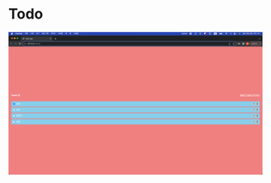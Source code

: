 # Todo

<img src="https://github.com/ksssmm/Todo/blob/master/images/%E1%84%89%E1%85%B3%E1%84%8F%E1%85%B3%E1%84%85%E1%85%B5%E1%86%AB%E1%84%89%E1%85%A3%E1%86%BA%202023-08-28%20%E1%84%8B%E1%85%A9%E1%84%92%E1%85%AE%203.51.18.png">

